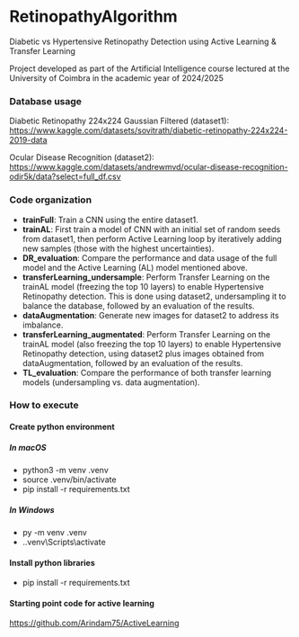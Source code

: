 # RetinopathyAlgorithm

Diabetic vs Hypertensive Retinopathy Detection using Active Learning &amp; Transfer Learning

Project developed as part of the Artificial Intelligence course lectured at the University of Coimbra in the academic year of 2024/2025

### Database usage

Diabetic Retinopathy 224x224 Gaussian Filtered (dataset1): https://www.kaggle.com/datasets/sovitrath/diabetic-retinopathy-224x224-2019-data

Ocular Disease Recognition (dataset2): https://www.kaggle.com/datasets/andrewmvd/ocular-disease-recognition-odir5k/data?select=full_df.csv

### Code organization

- **trainFull**: Train a CNN using the entire dataset1.
- **trainAL**: First train a model of CNN with an initial set of random seeds from dataset1, then perform Active Learning loop by iteratively adding new samples (those with the highest uncertainties).
- **DR_evaluation**: Compare the performance and data usage of the full model and the Active Learning (AL) model mentioned above.
- **transferLearning_undersample**: Perform Transfer Learning on the trainAL model (freezing the top 10 layers) to enable Hypertensive Retinopathy detection. This is done using dataset2, undersampling it to balance the database, followed by an evaluation of the results.
- **dataAugmentation**: Generate new images for dataset2 to address its imbalance.
- **transferLearning_augmentated**: Perform Transfer Learning on the trainAL model (also freezing the top 10 layers) to enable Hypertensive Retinopathy detection, using dataset2 plus images obtained from dataAugmentation, followed by an evaluation of the results.
- **TL_evaluation**: Compare the performance of both transfer learning models (undersampling vs. data augmentation).

### How to execute

#### Create python environment

##### In macOS

- python3 -m venv .venv
- source .venv/bin/activate
- pip install -r requirements.txt

##### In Windows

- py -m venv .venv
- .\.venv\Scripts\activate

#### Install python libraries

- pip install -r requirements.txt

#### Starting point code for active learning

https://github.com/Arindam75/ActiveLearning
